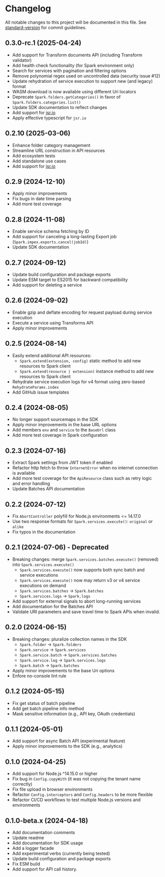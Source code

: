 # Changelog

All notable changes to this project will be documented in this file.
See [standard-version](https://github.com/conventional-changelog/standard-version)
for commit guidelines.

## 0.3.0-rc.1 (2025-04-24)

- Add support for Transform documents API (including Transform validator)
- Add health check functionality (for Spark environment only)
- Search for services with pagination and filtering options
- Remove polynomial regex used on uncontrolled data (security issue #12)
- Update rehydration of service execution to support new (and legacy) format
- WASM download is now available using different Uri locators
- Deprecate `Spark.folders.getCategories()` in favor of `Spark.folders.categories.list()`
- Update SDK documentation to reflect changes
- Add support for [jsr.io](https://jsr.io/@cspark/sdk)
- Apply effective typescript for `jsr.io`

## 0.2.10 (2025-03-06)

- Enhance folder category management
- Streamline URL construction in API resources
- Add ecosystem tests
- Add standalone use cases
- Add support for [jsr.io](https://jsr.io/@cspark/sdk)

## 0.2.9 (2024-12-10)

- Apply minor improvements
- Fix bugs in date time parsing
- Add more test coverage

## 0.2.8 (2024-11-08)

- Enable service schema fetching by ID
- Add support for canceling a long-lasting Export job (`Spark.impex.exports.cancel(jobId)`)
- Update SDK documentation

## 0.2.7 (2024-09-12)

- Update build configuration and package exports
- Update ESM target to ES2015 for backward compatibility
- Add support for deleting a service

## 0.2.6 (2024-09-02)

- Enable gzip and deflate encoding for request payload during service execution
- Execute a service using Transforms API
- Apply minor improvements

## 0.2.5 (2024-08-14)

- Easily extend additional API resources:
  - `Spark.extend(extension, config)` static method to add new resources to Spark client
  - `Spark.extend(resource | extension)` instance method to add new resources to Spark client
- Rehydrate service execution logs for v4 format using zero-based `RehydrateParams.index`
- Add GitHub issue templates

## 0.2.4 (2024-08-05)

- No longer support sourcemaps in the SDK
- Apply minor improvements in the base URL options
- Add members `env` and `service` to the `BaseUrl` class
- Add more test coverage in Spark configuration

## 0.2.3 (2024-07-16)

- Extract Spark settings from JWT token if enabled
- Refactor http fetch to throw `InternetError` when no internet connection is available
- Add more test coverage for the `ApiResource` class such as retry logic and error handling
- Update Batches API documentation

## 0.2.2 (2024-07-12)

- Fix `AbortController` polyfill for Node.js environments <= 14.17.0
- Use two response formats for `Spark.services.execute()`: `original` or `alike`
- Fix typos in the documentation

## 0.2.1 (2024-07-06) - Deprecated

- Breaking changes: merge `Spark.services.batches.execute()` (removed) into `Spark.services.execute()`
  - `Spark.services.execute()` now supports both sync batch and service executions
  - `Spark.services.execute()` now may return v3 or v4 service executions on demand
  - `Spark.services.batches` -> `Spark.batches`
  - `Spark.services.logs` -> `Spark.logs`
- Add support for external signals to abort long-running services
- Add documentation for the Batches API
- Validate URI parameters and save travel time to Spark APIs when invalid.

## 0.2.0 (2024-06-15)

- Breaking changes: pluralize collection names in the SDK
  - `Spark.folder` -> `Spark.folders`
  - `Spark.service` -> `Spark.services`
  - `Spark.service.batch` -> `Spark.services.batches`
  - `Spark.service.log` -> `Spark.services.logs`
  - `Spark.batch` -> `Spark.batches`
- Apply minor improvements to the base Uri options
- Enfore no-console lint rule

## 0.1.2 (2024-05-15)

- Fix get status of batch pipeline
- Add get batch pipeline info method
- Mask sensitive information (e.g., API key, OAuth credentials)

## 0.1.1 (2024-05-01)

- Add support for async Batch API (experimental feature)
- Apply minor improvements to the SDK (e.g., analytics)

## 0.1.0 (2024-04-25)

- Add support for Node.js ^14.15.0 or higher
- Fix bug in `Config.copyWith` (it was not copying the tenant name correctly)
- Fix file upload in browser environments
- Refactor `Config.interceptors` and `Config.headers` to be more flexible
- Refactor CI/CD workflows to test multiple Node.js versions and environments

## 0.1.0-beta.x (2024-04-18)

- Add documentation comments
- Update readme
- Add documentation for SDK usage
- Add a logger facade
- Add experimental verbs (currently being tested)
- Update build configuration and package exports
- Fix ESM build
- Add support for API call history.
